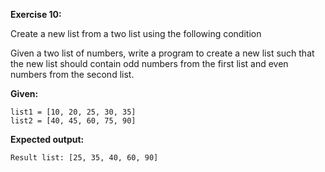 **Exercise 10:**

Create a new list from a two list using the following condition

Given a two list of numbers, write a program to create a new list such that the new list should contain odd numbers from the first list and even numbers from the second list.

**Given:**
```
list1 = [10, 20, 25, 30, 35]
list2 = [40, 45, 60, 75, 90]
```
**Expected output:**
```
Result list: [25, 35, 40, 60, 90]
```
